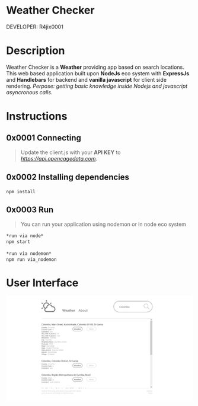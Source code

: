 # Weather Checker
DEVELOPER: R4jix0001

# Description
Weather Checker is a **Weather** providing app based on search locations. This web based application built upon **NodeJs** eco system with **ExpressJs** and **Handlebars** for backend and **vanilla javascript** for 
client side rendering. *Perpose: getting basic knowledge inside Nodejs and javascript asyncronous calls.*

# Instructions

## 0x0001 Connecting

> Update the client.js with your **API KEY** to *https://api.opencagedata.com*.

## 0x0002 Installing dependencies

    npm install

## 0x0003 Run 

> You can run your application using nodemon or in node eco system

    *run via node*
    npm start
    
    *run via nodemon*
    npm run via_nodemon
   
 # User Interface
 
 ![Screenshot](./public/img/Weather_Checker_UI.png)
